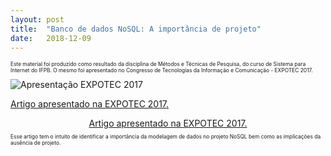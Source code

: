 ```yaml
---
layout: post
title:  "Banco de dados NoSQL: A importância de projeto"
date:   2018-12-09
---
```


<p style="font-size:60%" class="intro"><span class="dropcap">E</span>ste material foi produzido como resultado da disciplina de Métodos e Técnicas de Pesquisa, do curso de Sistema para Internet do IFPB. O mesmo foi apresentado no Congresso de Tecnologias da Informação e Comunicação - EXPOTEC 2017.</p>

<img src="{{ '/assets/img/expotec.jpg' | prepend: site.baseurl }}" alt="Apresentação EXPOTEC 2017">

<a href="https://github.com/edguedes/Academico/blob/master/Walter_Artigo_IFPB.pdf">Artigo apresentado na EXPOTEC 2017.</a> 
<center> <a href="https://github.com/edguedes/Academico/blob/master/Walter_Artigo_IFPB.pdf">Artigo apresentado na EXPOTEC 2017.</a> </center>

<p style="font-size:60%">
	Esse artigo tem o intuito de identificar a importância da modelagem de dados no projeto NoSQL bem como as implicações da ausência de projeto.
</p>